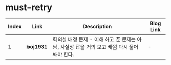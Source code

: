 # must-retry
|Index|Link|Description|Blog Link|
|---|---|---|---|
|1|[**boj1931**](../src/baekjoon/boj1931)|회의실 배정 문제 - 이해 하고 푼 문제는 아님, 사실상 답을 거의 보고 베낌 다시 풀어봐야 한다.|-|
